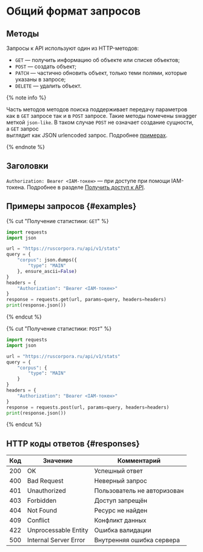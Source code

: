 # Общий формат запросов

## Методы
Запросы к API используют один из HTTP-методов:

* `GET` — получить информацию об объекте или списке объектов;
* `POST` — создать объект;
* `PATCH` — частично обновить объект, только теми полями, которые указаны в запросе;
* `DELETE` — удалить объект.

{% note info %}

Часть методов методов поиска поддерживает передачу параметров как в `GET` запросе так и в `POST` запросе.
Такие методы помечены swagger меткой `json-like`. В таком случае `POST` не означает создание сущности, а `GET` запрос \
выглядит как JSON urlencoded запрос.
Подробнее [примерах](#examples).

{% endnote %}

## Заголовки
`Authorization: Bearer <IAM-токен>` — при доступе при помощи IAM-токена. Подробнее в разделе [Получить доступ к API](auth.md#get-token).


## Примеры запросов {#examples}

{% cut "Получение статистики: `GET`" %}

```python
import requests
import json

url = "https://ruscorpora.ru/api/v1/stats"
query = {
    "corpus": json.dumps({
        "type": "MAIN"
    }, ensure_ascii=False)
}
headers = {
    "Authorization": "Bearer <IAM-токен>"
}
response = requests.get(url, params=query, headers=headers)
print(response.json())
```
{% endcut %}

{% cut "Получение статистики: `POST`" %}

```python
import requests
import json

url = "https://ruscorpora.ru/api/v1/stats"
query = {
    "corpus": {
        "type": "MAIN"
    }
}
headers = {
    "Authorization": "Bearer <IAM-токен>"
}
response = requests.post(url, params=query, headers=headers)
print(response.json())
```
{% endcut %}

## HTTP коды ответов {#responses}

| Код | Значение              | Комментарий                 |
| --- | --------------------- | --------------------------- |
| 200 | OK                    | Успешный ответ              |
| 400 | Bad Request           | Неверный запрос             |
| 401 | Unauthorized          | Пользователь не авторизован |
| 403 | Forbidden             | Доступ запрещён             |
| 404 | Not Found             | Ресурс не найден            |
| 409 | Conflict              | Конфликт данных             |
| 422 | Unprocessable Entity  | Ошибка валидации            |
| 500 | Internal Server Error | Внутренняя ошибка сервера   |